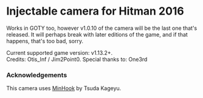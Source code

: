 Injectable camera for Hitman 2016
============================

Works in GOTY too, however v1.0.10 of the camera will be the last one that's released. It will perhaps break with later
editions of the game, and if that happens, that's too bad, sorry. 

Current supported game version: v1.13.2+.  
Credits: Otis_Inf / Jim2Point0. Special thanks to: One3rd  

### Acknowledgements
This camera uses [MinHook](https://github.com/TsudaKageyu/minhook) by Tsuda Kageyu.
